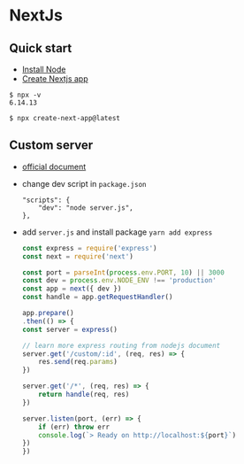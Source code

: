 # NextJs

## Quick start


- [Install Node](https://nodejs.org/en/)
- [Create Nextjs app](https://nextjs.org/docs/getting-started)

```
$ npx -v
6.14.13

$ npx create-next-app@latest
```

## Custom server

- [official document](https://nextjs.org/docs/advanced-features/custom-server)

- change dev script in `package.json`

    ```
    "scripts": {
        "dev": "node server.js",
    },
    ```

- add `server.js` and install package `yarn add express`

    ```javascript
    const express = require('express')
    const next = require('next')

    const port = parseInt(process.env.PORT, 10) || 3000
    const dev = process.env.NODE_ENV !== 'production'
    const app = next({ dev })
    const handle = app.getRequestHandler()

    app.prepare()
    .then(() => {
    const server = express()
    
    // learn more express routing from nodejs document
    server.get('/custom/:id', (req, res) => {
        res.send(req.params)
    })

    server.get('/*', (req, res) => {
        return handle(req, res)
    })

    server.listen(port, (err) => {
        if (err) throw err
        console.log(`> Ready on http://localhost:${port}`)
    })
    })
    ```
